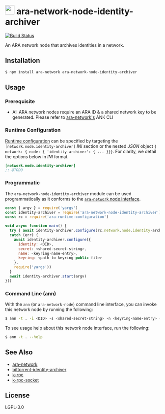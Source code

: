 <img src="https://github.com/AraBlocks/docs/blob/master/ara.png" width="30" height="30" /> ara-network-node-identity-archiver
======================================

[![Build Status](https://travis-ci.com/AraBlocks/ara-network-node-identity-archiver.svg?token=Ty4yTmKT8aELetQd1xZp&branch=master)](https://travis-ci.com/AraBlocks/ara-network-node-identity-archiver)

An ARA network node that archives identities in a network.

## Installation

```sh
$ npm install ara-network ara-network-node-identity-archiver
```

## Usage

### Prerequisite

* All ARA network nodes require an ARA ID & a shared network key to be generated. Please refer to [ara-network's](https://github.com/AraBlocks/ara-network) ANK CLI

### Runtime Configuration

[rc]: https://github.com/arablocks/ara-runtime-configuration

[Runtime configuration][rc] can be specified by targeting the
`[network.node.identity-archiver]` _INI_ section or the nested _JSON_ object
`{ network: { node: { 'identity-archiver': { ... }}}`. For clarity, we detail the
options below in _INI_ format.

```ini
[network.node.identity-archiver]
;; @TODO
```

### Programmatic

[interface]: https://github.com/AraBlocks/ara-network/blob/master/nodes/README.md

The `ara-network-node-identity-archiver` module can be used programmatically as it
conforms to the [`ara-network` node interface][interface].

```js
const { argv } = require('yargs')
const identity-archiver = require('ara-network-node-identity-archiver')
const rc = require('ara-runtime-configuration')

void async function main() {
  try { await identity-archiver.configure(rc.network.node.identity-archiver, require('yargs')) }
  catch (err) {
    await identity-archiver.configure({
      identity: <DID>,
      secret: <shared-secret-string>,
      name: <keyring-name-entry>,
      keyring: <path-to-keyring-public-file>
    },
    require('yargs'))
  }
  await identity-archiver.start(argv)
}()
```

### Command Line (ann)

With the `ann` (or `ara-network-node`) command line interface, you can
invoke this network node by running the following:

```sh
$ ann -t . -i <DID> -s <shared-secret-string> -n <keyring-name-entry> -k <path-to-keyring-public-file>
```

To see usage help about this network node interface, run the following:

```sh
$ ann -t . --help
```

## See Also

* [ara-network](https://github.com/arablocks/ara-network)
* [bittorrent-identity-archiver](https://www.npmjs.com/package/bittorrent-identity-archiver)
* [k-rpc](https://github.com/mafintosh/k-rpc)
* [k-rpc-socket](https://github.com/mafintosh/k-rpc-socket)

## License

LGPL-3.0
